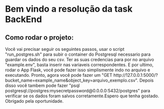 <h1>Bem vindo a resolução da task BackEnd</h1>
<h2>Como rodar o projeto:</h2>
<p>Você vai precisar seguir os seguintes passos, usar o script "run_postgres.sh" para subir o container do Postgresql necessario para guardar os dados do seu csv. Ter as suas credencias para por no arquivo "example.env", basta inserir nas variaveis correspondentes. E por ultimo, rodar o App Flask, você pode fazer isso simplismente indo no arquivo e executando. Pronto, agora você pode fazer um "GET http://127.0.0.1:5000/?bucket_name=example_name&object_key=arquivo_exemplo.csv". Depois disso você tambem pode fazer "psql postgresql://postgres:mysecretpassword@0.0.0.0:5432/postgres" para verificar se os dados foram salvos corretamente.<bold>Espero que tenha gostado. Obrigado pela oportunidade.</bold></p>

